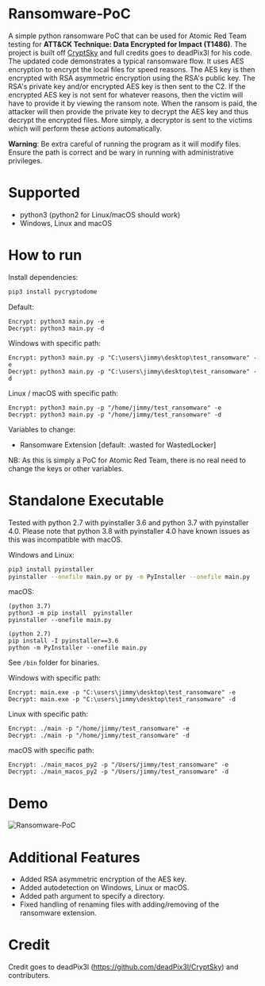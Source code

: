 # Ransomware-PoC
A simple python ransomware PoC that can be used for Atomic Red Team testing for **ATT&CK Technique: Data Encrypted for Impact (T1486)**. The project is built off [CryptSky](https://github.com/deadPix3l/CryptSky) and full credits goes to deadPix3l for his code. The updated code demonstrates a typical ransomware flow. It uses AES encryption to encrypt the local files for speed reasons. The AES key is then encrypted with RSA asymmetric encryption using the RSA's public key. The RSA's private key and/or encrypted AES key is then sent to the C2. If the encrypted AES key is not sent for whatever reasons, then the victim will have to provide it by viewing the ransom note. When the ransom is paid, the attacker will then provide the private key to decrypt the AES key and thus decrypt the encrypted files. More simply, a decryptor is sent to the victims which will perform these actions automatically. 

**Warning**: Be extra careful of running the program as it will modify files. Ensure the path is correct and be wary in running with administrative privileges.

# Supported
* python3 (python2 for Linux/macOS should work)
* Windows, Linux and macOS

# How to run
Install dependencies:
```bash
pip3 install pycryptodome
```

Default:
```
Encrypt: python3 main.py -e
Decrypt: python3 main.py -d
```

Windows with specific path:
```
Encrypt: python3 main.py -p "C:\users\jimmy\desktop\test_ransomware" -e
Decrypt: python3 main.py -p "C:\users\jimmy\desktop\test_ransomware" -d
```

Linux / macOS with specific path:
```
Encrypt: python3 main.py -p "/home/jimmy/test_ransomware" -e
Decrypt: python3 main.py -p "/home/jimmy/test_ransomware" -d
```

Variables to change:
* Ransomware Extension [default: .wasted for WastedLocker]

NB: As this is simply a PoC for Atomic Red Team, there is no real need to change the keys or other variables.

# Standalone Executable
Tested with python 2.7 with pyinstaller 3.6 and python 3.7 with pyinstaller 4.0. Please note that python 3.8 with pyinstaller 4.0 have known issues as this was incompatible with macOS.

Windows and Linux:
```bash
pip3 install pyinstaller
pyinstaller --onefile main.py or py -m PyInstaller --onefile main.py
```

macOS:
```
(python 3.7)
python3 -m pip install  pyinstaller
pyinstaller --onefile main.py

(python 2.7)
pip install -I pyinstaller==3.6
python -m PyInstaller --onefile main.py
```

See `/bin` folder for binaries.

Windows with specific path:
```
Encrypt: main.exe -p "C:\users\jimmy\desktop\test_ransomware" -e
Decrypt: main.exe -p "C:\users\jimmy\desktop\test_ransomware" -d
```

Linux with specific path:
```
Encrypt: ./main -p "/home/jimmy/test_ransomware" -e
Decrypt: ./main -p "/home/jimmy/test_ransomware" -d
```

macOS with specific path:
```
Encrypt: ./main_macos_py2 -p "/Users/jimmy/test_ransomware" -e
Decrypt: ./main_macos_py2 -p "/Users/jimmy/test_ransomware" -d
```

# Demo
![Ransomware-PoC](/demo/download.gif)

# Additional Features
* Added RSA asymmetric encryption of the AES key.
* Added autodetection on Windows, Linux or macOS.
* Added path argument to specify a directory.
* Fixed handling of renaming files with adding/removing of the ransomware extension.

# Credit
Credit goes to deadPix3l (https://github.com/deadPix3l/CryptSky) and contributers.
